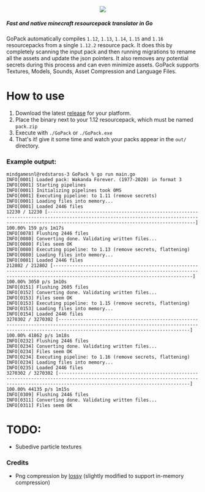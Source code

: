 <p align="center">
    <img src="https://i.imgur.com/hXbjPIC.png" border="0">
</p>

##### Fast and native minecraft resourcepack translator in Go

GoPack automatically compiles `1.12`, `1.13`, `1.14`, `1.15` and `1.16` resourcepacks from a single `1.12.2` resource pack. It does this by completely scanning the input pack and then running migrations to rename all the assets and update the json pointers. It also removes any potential secrets during this process and can even minimize assets. GoPack supports Textures, Models, Sounds, Asset Compression and Language Files. 

# How to use
1. Download the latest [release](https://github.com/Mindgamesnl/GoPack/releases) for your platform.
2. Place the binary next to your 1.12 resourcepack, which must be named `pack.zip`
3. Execute with `./GoPack` or `./GoPack.exe`
4. That's it! give it some time and watch your packs appear in the `out/` directory.

### Example output:
```
mindgamesnl@redstaros-3 GoPack % go run main.go
INFO[0001] Loaded pack: Wakanda Forever. (1977-2020) in format 3 
INFO[0001] Starting pipelines                           
INFO[0001] Initializing pipelines took 0MS              
INFO[0001] Executing pipeline: to 1.11 (remove secrets) 
INFO[0001] Loading files into memory...                 
INFO[0001] Loaded 2446 files                            
12230 / 12230 [--------------------------------------------------------------------------------------------------------------------------------------------------------------------------------------------------] 100.00% 159 p/s 1m17s
INFO[0078] Flushing 2446 files                          
INFO[0080] Converting done. Validating written files... 
INFO[0080] Files seem OK                                
INFO[0080] Executing pipeline: to 1.13 (remove secrets, flattening) 
INFO[0080] Loading files into memory...                 
INFO[0081] Loaded 2446 files                            
212802 / 212802 [-----------------------------------------------------------------------------------------------------------------------------------------------------------------------------------------------] 100.00% 3050 p/s 1m10s
INFO[0151] Flushing 2605 files                          
INFO[0152] Converting done. Validating written files... 
INFO[0153] Files seem OK                                
INFO[0153] Executing pipeline: to 1.15 (remove secrets, flattening) 
INFO[0153] Loading files into memory...                 
INFO[0154] Loaded 2446 files                            
3270302 / 3270302 [--------------------------------------------------------------------------------------------------------------------------------------------------------------------------------------------] 100.00% 41862 p/s 1m18s
INFO[0232] Flushing 2446 files                          
INFO[0234] Converting done. Validating written files... 
INFO[0234] Files seem OK                                
INFO[0234] Executing pipeline: to 1.16 (remove secrets, flattening) 
INFO[0234] Loading files into memory...                 
INFO[0235] Loaded 2446 files                            
3270302 / 3270302 [--------------------------------------------------------------------------------------------------------------------------------------------------------------------------------------------] 100.00% 44135 p/s 1m15s
INFO[0309] Flushing 2446 files                          
INFO[0311] Converting done. Validating written files... 
INFO[0311] Files seem OK
``` 

# TODO:
- Subedive particle textures

### Credits
- Png compression by [lossy](https://github.com/foobaz/lossypng) (slightly modified to support in-memory compression)